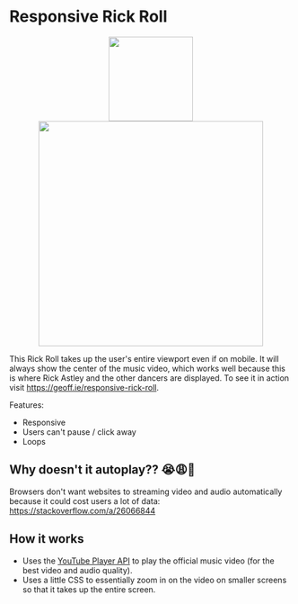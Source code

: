 # Responsive Rick Roll

<div align="center">
  <img width="150px" src="https://user-images.githubusercontent.com/16880181/147137754-78432ec2-a41c-4158-8c8f-f09947365c96.png" />
  <img width="400px" src="https://user-images.githubusercontent.com/16880181/147137728-af59496a-1bb5-4e65-b285-bc35c13808c3.png" />
</div>

This Rick Roll takes up the user's entire viewport even if on mobile. It will always show the center of the music video, which works well because this is where Rick Astley and the other dancers are displayed. To see it in action visit https://geoff.ie/responsive-rick-roll.

Features:
* Responsive
* Users can't pause / click away
* Loops

## Why doesn't it autoplay?? 😭😩😤

Browsers don't want websites to streaming video and audio automatically because it could cost users a lot of data: https://stackoverflow.com/a/26066844

## How it works

* Uses the [YouTube Player API](https://developers.google.com/youtube/iframe_api_reference) to play the official music video (for the best video and audio quality).
* Uses a little CSS to essentially zoom in on the video on smaller screens so that it takes up the entire screen.
